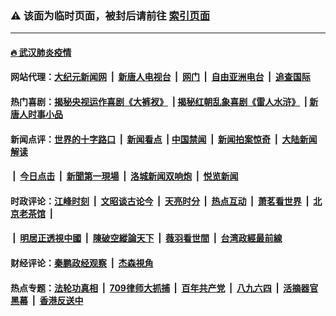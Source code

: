 ### ⚠️ 该面为临时页面，被封后请前往 [索引页面](../link4.md)

---

#### [🔥 武汉肺炎疫情](http://143.110.154.71:10000/videos/corona/)

#### 网站代理：[大纪元新闻网](http://143.110.154.71:10080/gb/) &nbsp;|&nbsp; [新唐人电视台](http://143.110.154.71:8808/gb/) &nbsp;|&nbsp; [网门](http://143.110.154.71:11000/) &nbsp;|&nbsp; [自由亚洲电台](http://143.110.154.71:9800/mandarin/) &nbsp;|&nbsp; [追查国际](http://143.110.154.71:10010/)

#### 热门喜剧：[揭秘央视运作喜剧《大裤衩》](http://143.110.154.71:10000/videos/res/big-shorts/) &nbsp;|&nbsp;[揭秘红朝乱象喜剧《雷人水浒》](http://143.110.154.71:10000/videos/res/OutlawsOfMarsh/) &nbsp;|&nbsp;[新唐人时事小品](http://143.110.154.71:10000/videos/res/comedy/)

#### 新闻点评：[世界的十字路口](http://143.110.154.71/tanghao/) &nbsp;|&nbsp; [新闻看点](http://143.110.154.71/news-insight/) &nbsp;|&nbsp;[中国禁闻](http://143.110.154.71/ntdtv-news/) &nbsp;|&nbsp; [新闻拍案惊奇](http://143.110.154.71/dayu/) &nbsp;|&nbsp; [大陆新闻解读](http://143.110.154.71/ntdtv-comedy/)
####   &nbsp;|&nbsp;  [今日点击](http://143.110.154.71/news-click/)  &nbsp;|&nbsp; [新聞第一現場](http://143.110.154.71/primary-scene/) &nbsp;|&nbsp; [洛城新闻双响炮](http://143.110.154.71/la-news/) &nbsp;|&nbsp; [悦览新闻](http://143.110.154.71/dingyue/)

#### 时政评论：[江峰时刻](http://143.110.154.71/today-in-history/) &nbsp;|&nbsp; [文昭谈古论今](http://143.110.154.71/wenzhao/) &nbsp;|&nbsp; [天亮时分](http://143.110.154.71/tianliang/) &nbsp;|&nbsp; [热点互动](http://143.110.154.71/ntdtv-rdhd/) &nbsp;|&nbsp; [萧茗看世界](http://143.110.154.71/simonegao/) &nbsp;|&nbsp; [北京老茶馆](http://143.110.154.71/teahouse/)  &nbsp;|&nbsp;  
####   &nbsp;|&nbsp;  [明居正透視中國](http://143.110.154.71/decoding-china/)  &nbsp;|&nbsp; [陳破空縱論天下](http://143.110.154.71/pokong/)  &nbsp;|&nbsp; [薇羽看世間](http://143.110.154.71/weiyu/)  &nbsp;|&nbsp; [台湾政經最前線](http://143.110.154.71/taiwan/)   

#### 财经评论：[秦鹏政经观察](http://143.110.154.71/qinpeng/) &nbsp;|&nbsp; [杰森視角 ](http://143.110.154.71/jason/)

#### 热点专题：[法轮功真相](http://143.110.154.71:10000/videos/truth.html) &nbsp;|&nbsp; [709律师大抓捕](http://143.110.154.71:10000/videos/709/) &nbsp;|&nbsp; [百年共产党](http://143.110.154.71:10000/videos/ccp.html) &nbsp;|&nbsp; [八九六四](http://143.110.154.71:10000/videos/88/)  &nbsp;|&nbsp; [活摘器官黑幕](http://143.110.154.71:10000/videos/res/Organs/)  &nbsp;|&nbsp; [香港反送中](http://143.110.154.71:10000/videos/res/hk/) 

<img src='http://gfw-breaker.win/link4.md' width='0px' height='0px'/>

